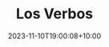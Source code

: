 ---
title: 'Los Verbos'
date: 2023-11-10T19:00:08+10:00
draft: false
weight: 2
summary: Todos los verbos revisados.
---